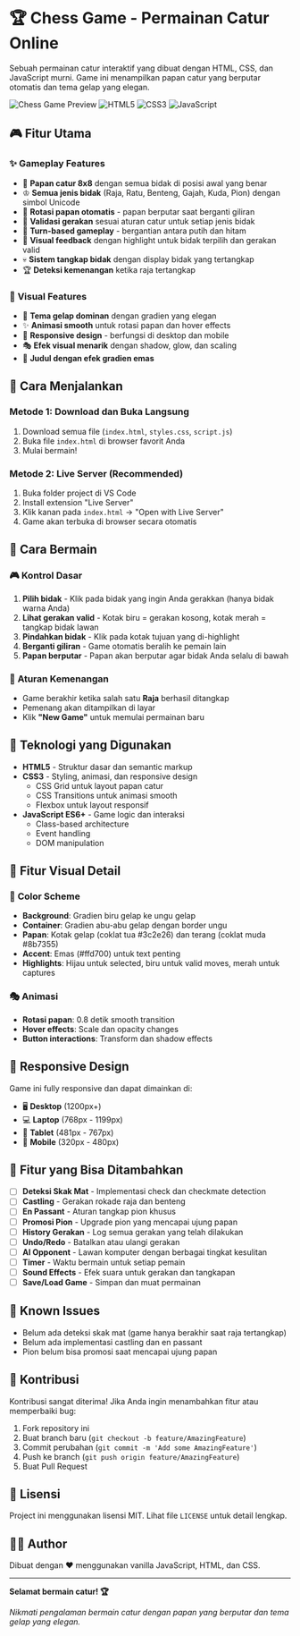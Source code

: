 # 🏆 Chess Game - Permainan Catur Online

Sebuah permainan catur interaktif yang dibuat dengan HTML, CSS, dan JavaScript murni. Game ini menampilkan papan catur yang berputar otomatis dan tema gelap yang elegan.

![Chess Game Preview](https://img.shields.io/badge/Status-Ready%20to%20Play-brightgreen)
![HTML5](https://img.shields.io/badge/HTML5-E34F26?style=flat&logo=html5&logoColor=white)
![CSS3](https://img.shields.io/badge/CSS3-1572B6?style=flat&logo=css3&logoColor=white)
![JavaScript](https://img.shields.io/badge/JavaScript-F7DF1E?style=flat&logo=javascript&logoColor=black)

## 🎮 Fitur Utama

### ✨ **Gameplay Features**
- 🏁 **Papan catur 8x8** dengan semua bidak di posisi awal yang benar
- ♔ **Semua jenis bidak** (Raja, Ratu, Benteng, Gajah, Kuda, Pion) dengan simbol Unicode
- 🔄 **Rotasi papan otomatis** - papan berputar saat berganti giliran
- 🎯 **Validasi gerakan** sesuai aturan catur untuk setiap jenis bidak
- 👥 **Turn-based gameplay** - bergantian antara putih dan hitam
- 🎪 **Visual feedback** dengan highlight untuk bidak terpilih dan gerakan valid
- 💀 **Sistem tangkap bidak** dengan display bidak yang tertangkap
- 🏆 **Deteksi kemenangan** ketika raja tertangkap

### 🎨 **Visual Features**
- 🌙 **Tema gelap dominan** dengan gradien yang elegan
- ✨ **Animasi smooth** untuk rotasi papan dan hover effects
- 📱 **Responsive design** - berfungsi di desktop dan mobile
- 🎭 **Efek visual menarik** dengan shadow, glow, dan scaling
- 🏅 **Judul dengan efek gradien emas**

## 🚀 Cara Menjalankan

### Metode 1: Download dan Buka Langsung
1. Download semua file (`index.html`, `styles.css`, `script.js`)
2. Buka file `index.html` di browser favorit Anda
3. Mulai bermain!

### Metode 2: Live Server (Recommended)
1. Buka folder project di VS Code
2. Install extension "Live Server"
3. Klik kanan pada `index.html` → "Open with Live Server"
4. Game akan terbuka di browser secara otomatis

## 🎯 Cara Bermain

### 🎮 **Kontrol Dasar**
1. **Pilih bidak** - Klik pada bidak yang ingin Anda gerakkan (hanya bidak warna Anda)
2. **Lihat gerakan valid** - Kotak biru = gerakan kosong, kotak merah = tangkap bidak lawan
3. **Pindahkan bidak** - Klik pada kotak tujuan yang di-highlight
4. **Berganti giliran** - Game otomatis beralih ke pemain lain
5. **Papan berputar** - Papan akan berputar agar bidak Anda selalu di bawah

### 🏁 **Aturan Kemenangan**
- Game berakhir ketika salah satu **Raja** berhasil ditangkap
- Pemenang akan ditampilkan di layar
- Klik **"New Game"** untuk memulai permainan baru


## 🎨 Teknologi yang Digunakan

- **HTML5** - Struktur dasar dan semantic markup
- **CSS3** - Styling, animasi, dan responsive design
  - CSS Grid untuk layout papan catur
  - CSS Transitions untuk animasi smooth
  - Flexbox untuk layout responsif
- **JavaScript ES6+** - Game logic dan interaksi
  - Class-based architecture
  - Event handling
  - DOM manipulation

## 🎪 Fitur Visual Detail

### 🌈 **Color Scheme**
- **Background**: Gradien biru gelap ke ungu gelap
- **Container**: Gradien abu-abu gelap dengan border ungu
- **Papan**: Kotak gelap (coklat tua #3c2e26) dan terang (coklat muda #8b7355)
- **Accent**: Emas (#ffd700) untuk text penting
- **Highlights**: Hijau untuk selected, biru untuk valid moves, merah untuk captures

### 🎭 **Animasi**
- **Rotasi papan**: 0.8 detik smooth transition
- **Hover effects**: Scale dan opacity changes
- **Button interactions**: Transform dan shadow effects

## 📱 Responsive Design

Game ini fully responsive dan dapat dimainkan di:
- 🖥️ **Desktop** (1200px+)
- 💻 **Laptop** (768px - 1199px)
- 📱 **Tablet** (481px - 767px)
- 📱 **Mobile** (320px - 480px)

## 🔮 Fitur yang Bisa Ditambahkan

- [ ] **Deteksi Skak Mat** - Implementasi check dan checkmate detection
- [ ] **Castling** - Gerakan rokade raja dan benteng
- [ ] **En Passant** - Aturan tangkap pion khusus
- [ ] **Promosi Pion** - Upgrade pion yang mencapai ujung papan
- [ ] **History Gerakan** - Log semua gerakan yang telah dilakukan
- [ ] **Undo/Redo** - Batalkan atau ulangi gerakan
- [ ] **AI Opponent** - Lawan komputer dengan berbagai tingkat kesulitan
- [ ] **Timer** - Waktu bermain untuk setiap pemain
- [ ] **Sound Effects** - Efek suara untuk gerakan dan tangkapan
- [ ] **Save/Load Game** - Simpan dan muat permainan

## 🐛 Known Issues

- Belum ada deteksi skak mat (game hanya berakhir saat raja tertangkap)
- Belum ada implementasi castling dan en passant
- Pion belum bisa promosi saat mencapai ujung papan

## 🤝 Kontribusi

Kontribusi sangat diterima! Jika Anda ingin menambahkan fitur atau memperbaiki bug:

1. Fork repository ini
2. Buat branch baru (`git checkout -b feature/AmazingFeature`)
3. Commit perubahan (`git commit -m 'Add some AmazingFeature'`)
4. Push ke branch (`git push origin feature/AmazingFeature`)
5. Buat Pull Request

## 📄 Lisensi

Project ini menggunakan lisensi MIT. Lihat file `LICENSE` untuk detail lengkap.

## 👨‍💻 Author

Dibuat dengan ❤️ menggunakan vanilla JavaScript, HTML, dan CSS.

---

**Selamat bermain catur! 🏆**

*Nikmati pengalaman bermain catur dengan papan yang berputar dan tema gelap yang elegan.*
